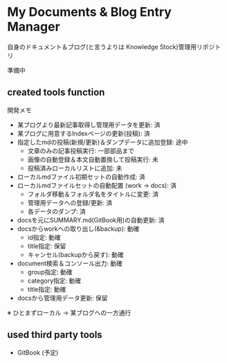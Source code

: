 # My Documents & Blog Entry Manager

自身のドキュメント＆ブログ(と言うよりは Knowledge Stock)管理用リポジトリ

準備中

## created tools function

開発メモ

- 某ブログより最新記事取得し管理用データを更新: 済
- 某ブログに用意するIndexページの更新(投稿): 済
- 指定したmdの投稿(新規/更新)＆ダンプデータに追加登録: 途中
    - 文章のみの記事投稿実行: 一部部品まで
    - 画像の自動登録＆本文自動置換して投稿実行: 未
    - 投稿済みローカルリストに追加: 未
- ローカルmdファイル初期セットの自動作成: 済
- ローカルmdファイルセットの自動配置 (work -> docs): 済
    - フォルダ移動＆フォルダ名をタイトルに変更: 済
    - 管理用データへの登録/更新: 済
    - 各データのダンプ: 済
- docsを元にSUMMARY.md(GitBook用)の自動更新: 済
- docsからworkへの取り出し(&backup): 動確
    - id指定: 動確
    - title指定: 保留
    - キャンセル(backupから戻す): 動確
- document検索＆コンソール出力: 動確
    - group指定: 動確
    - category指定: 動確
    - title指定: 動確
- docsから管理用データ更新: 保留

※ ひとまずローカル -> 某ブログへの一方通行

## used third party tools

- GitBook (予定)